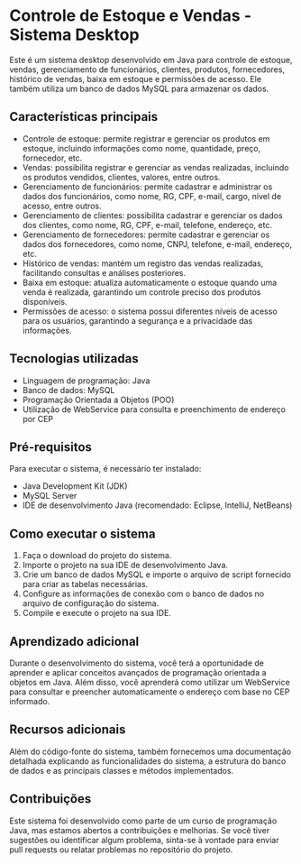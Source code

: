 # Controle de Estoque e Vendas - Sistema Desktop

Este é um sistema desktop desenvolvido em Java para controle de estoque, vendas, gerenciamento de funcionários, clientes, produtos, fornecedores, histórico de vendas, baixa em estoque e permissões de acesso. Ele também utiliza um banco de dados MySQL para armazenar os dados.

## Características principais

- Controle de estoque: permite registrar e gerenciar os produtos em estoque, incluindo informações como nome, quantidade, preço, fornecedor, etc.
- Vendas: possibilita registrar e gerenciar as vendas realizadas, incluindo os produtos vendidos, clientes, valores, entre outros.
- Gerenciamento de funcionários: permite cadastrar e administrar os dados dos funcionários, como nome, RG, CPF, e-mail, cargo, nível de acesso, entre outros.
- Gerenciamento de clientes: possibilita cadastrar e gerenciar os dados dos clientes, como nome, RG, CPF, e-mail, telefone, endereço, etc.
- Gerenciamento de fornecedores: permite cadastrar e gerenciar os dados dos fornecedores, como nome, CNPJ, telefone, e-mail, endereço, etc.
- Histórico de vendas: mantém um registro das vendas realizadas, facilitando consultas e análises posteriores.
- Baixa em estoque: atualiza automaticamente o estoque quando uma venda é realizada, garantindo um controle preciso dos produtos disponíveis.
- Permissões de acesso: o sistema possui diferentes níveis de acesso para os usuários, garantindo a segurança e a privacidade das informações.

## Tecnologias utilizadas

- Linguagem de programação: Java
- Banco de dados: MySQL
- Programação Orientada a Objetos (POO)
- Utilização de WebService para consulta e preenchimento de endereço por CEP

## Pré-requisitos

Para executar o sistema, é necessário ter instalado:

- Java Development Kit (JDK)
- MySQL Server
- IDE de desenvolvimento Java (recomendado: Eclipse, IntelliJ, NetBeans)

## Como executar o sistema

1. Faça o download do projeto do sistema.
2. Importe o projeto na sua IDE de desenvolvimento Java.
3. Crie um banco de dados MySQL e importe o arquivo de script fornecido para criar as tabelas necessárias.
4. Configure as informações de conexão com o banco de dados no arquivo de configuração do sistema.
5. Compile e execute o projeto na sua IDE.

## Aprendizado adicional

Durante o desenvolvimento do sistema, você terá a oportunidade de aprender e aplicar conceitos avançados de programação orientada a objetos em Java. Além disso, você aprenderá como utilizar um WebService para consultar e preencher automaticamente o endereço com base no CEP informado.

## Recursos adicionais

Além do código-fonte do sistema, também fornecemos uma documentação detalhada explicando as funcionalidades do sistema, a estrutura do banco de dados e as principais classes e métodos implementados.

## Contribuições

Este sistema foi desenvolvido como parte de um curso de programação Java, mas estamos abertos a contribuições e melhorias. Se você tiver sugestões ou identificar algum problema, sinta-se à vontade para enviar pull requests ou relatar problemas no repositório do projeto.

